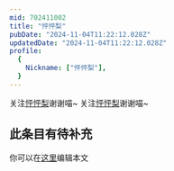 ```yaml
---
mid: 702411002
title: "怦怦梨"
pubDate: "2024-11-04T11:22:12.028Z"
updatedDate: "2024-11-04T11:22:12.028Z"
profile:
  {
    Nickname: ["怦怦梨"],
  }
---
```


关注[怦怦梨](https://space.bilibili.com/702411002)谢谢喵~ 关注[怦怦梨](https://space.bilibili.com/702411002)谢谢喵~

## 此条目有待补充
你可以在[这里](https://github.com/Yuhanawa/VTuber.ICU-Content/edit/master/v/怦怦梨/index.md)编辑本文
